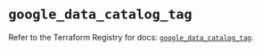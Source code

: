 # `google_data_catalog_tag`

Refer to the Terraform Registry for docs: [`google_data_catalog_tag`](https://registry.terraform.io/providers/hashicorp/google/6.30.0/docs/resources/data_catalog_tag).
